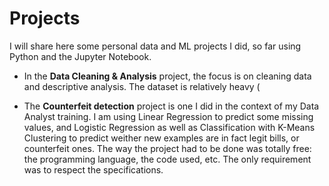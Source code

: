 # Projects

I will share here some personal data and ML projects I did, so far using Python and the Jupyter Notebook.

* In the **Data Cleaning & Analysis** project, the focus is on cleaning data and descriptive analysis. The dataset is relatively heavy (

* The **Counterfeit detection** project is one I did in the context of my Data Analyst training. I am using Linear Regression to predict some missing values, and
  Logistic Regression as well as Classification with K-Means Clustering to predict weither new examples are in fact legit bills, or counterfeit ones.
  The way the project had to be done was totally free: the programming language, the code used, etc. The only requirement was to respect the specifications.
